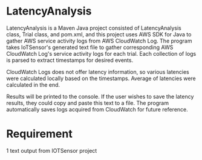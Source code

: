 # LatencyAnalysis
LatencyAnalysis is a Maven Java project consisted of LatencyAnalysis class, Trial class, and
pom.xml, and this project uses AWS SDK for Java to gather AWS service activity logs from
AWS CloudWatch Log. The program takes IoTSensor's generated text file to gather
corresponding AWS CloudWatch Log's service activity logs for each trial. Each collection of
logs is parsed to extract timestamps for desired events.

CloudWatch Logs does not offer latency information, so various latencies were calculated
locally based on the timestamps. Average of latencies were calculated in the end. 

Results will be printed to the console. If the user wishes to save the latency results, they could copy and paste
this text to a file. The program automatically saves logs acquired from CloudWatch for future
reference. 

# Requirement
1 text output from IOTSensor project
